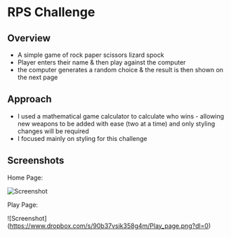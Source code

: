 # RPS Challenge

Overview
-------

* A simple game of rock paper scissors lizard spock
* Player enters their name & then play against the computer
* the computer generates a random choice & the result is then shown on the next page

Approach
--------

* I used a mathematical game calculator to calculate who wins - allowing new weapons to be added with ease (two at a time) and only styling changes will be required
* I focused mainly on styling for this challenge

Screenshots
----------

Home Page:

![Screenshot](https://www.dropbox.com/s/3md7vc34vzt0yxq/Homepage.png?dl=0)

Play Page:

![Screenshot] (https://www.dropbox.com/s/90b37vsik358g4m/Play_page.png?dl=0)